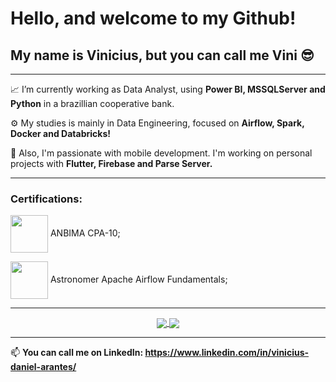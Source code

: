# Hello, and welcome to my Github!
## My name is Vinicius, but you can call me Vini 😎

---

📈 I’m currently working as Data Analyst, using **Power BI, MSSQLServer and Python** in a brazillian cooperative bank.

⚙️ My studies is mainly in Data Engineering, focused on **Airflow, Spark, Docker and Databricks!**

:iphone: Also, I'm passionate with mobile development. I'm working on personal projects with **Flutter, Firebase and Parse Server.**

---

### Certifications:
<p> 
 <img align="center" height=60 widht=60 src="https://www.aprovaconcursos.com.br/noticias/wp-content/uploads/2020/11/CPA-10-3.jpg"/> ANBIMA CPA-10;
</p>
<p> 
 <img align="center" height=60 widht=60 src="https://www.astronomer.io/archive/3LZZnNIdWg9xSft8AXYdsU/5c57c49fff74cac96428f4b615b815cc/astronomer_rebranded_certbadge2.png?w=388&h=343&fm=webp"/> Astronomer Apache Airflow Fundamentals;
</p>

---

<p align="center">
<a href="https://github.com/anuraghazra/github-readme-stats">
  <img align="center" src="https://github-readme-stats.vercel.app/api/top-langs/?username=ArantesVini&layout=donut&exclude_repo=Cluster_Basico,analise_imoveis_rj,analise_dados_restaurante&theme=synthwave" />
</a>
<a href="https://github.com/anuraghazra/github-readme-stats"> 
  <img align="center" src="https://github-readme-stats.vercel.app/api?username=ArantesVini&show_icons=true&theme=synthwave&rank_icon=github" />
</a>
</p>

---

📫 <b>You can call me on **LinkedIn**: <b/> https://www.linkedin.com/in/vinicius-daniel-arantes/
